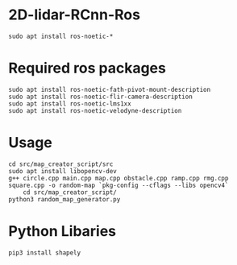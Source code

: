 # 2D-lidar-RCnn-Ros
	sudo apt install ros-noetic-* 
# Required ros packages 
	sudo apt install ros-noetic-fath-pivot-mount-description 
	sudo apt install ros-noetic-flir-camera-description
	sudo apt install ros-noetic-lms1xx
	sudo apt install ros-noetic-velodyne-description

# Usage
	cd src/map_creator_script/src
	sudo apt install libopencv-dev
	g++ circle.cpp main.cpp map.cpp obstacle.cpp ramp.cpp rmg.cpp square.cpp -o random-map `pkg-config --cflags --libs opencv4`
        cd src/map_creator_script/
	python3 random_map_generator.py

# Python Libaries
	pip3 install shapely 	

